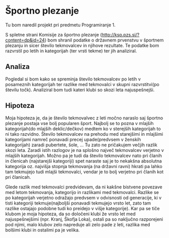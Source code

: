 ﻿# Športno plezanje

Tu bom naredil projekt pri predmetu Programiranje 1.

S spletne strani Komisije za športno plezanje (http://ksp.pzs.si/?content=dp&id=24) bom shranil podatke o državnem prvenstvu v športnem plezanju in sicer število tekmovalcev in njihove rezultate. Te podatke bom razvrstil po letih in kategorijah (ter vrsti tekme) ter jih analiziral.

## Analiza

Pogledal si bom kako se spreminja število tekmovalcev po letih v posameznih kategorijah ter razlike med tekmovalci v skupni razvrstitvi(po številu točk). Analiziral bom tudi kateri klubi so skozi leta najuspešnejši.

## Hipoteza

Moja hipoteza je, da je število tekmovalvec z leti močno naraslo saj športno plezanje postaja vse bolj popularen šport. Najbolj se to pozna v mlajših kategorijah(do mlajših deklic/dečkov) medtem ko v sterejših kategorijah to ni tako razvidno. Število tekmovalcev na prehodu med starejšimi in mlajšimi kategorijami namreč ponavadi precej upade(predvsem v ženskih kategorijah) zaradi pubertete, šole, ... Tu zato ne pričakujem večjih razlik skozi leta. Zaradi istih razlogov je na splošno največ tekmovalcev verjetno v mlajših kategorijah. Možno pa je tudi da število tekmovalcev nato pri članih in členicah (najstarejši kategoriji) spet naraste saj je to nekakšna absolutna kategorija oz. najvišja stopnja tekmovanja (na državni ravni) hkrati pa lahko tam tekmujejo tudi mlajši tekmovalci, vendar je to bolj verjetno pri članih kot pri članicah.

Glede razlik med tekmovalci predvidevam, da ni kakšne bistvene povezave med letom tekmovanja, kategorijo in razlikami med tekmovalci. Razlike se po kategorijah verjetno odražajo predvsem v odvisnosti od generacije, ki v tisti kategoriji tekmuje(najboljši ponavadi tekmujejo vrsto let, zato tam razlike ostajajo podobne tudi ko preidejo v višje kategorije). Kar pa se tiče klubom je moja hipoteza, da so določeni klubi že vrsto let med najuspešnejšimi (npr. Kranj, Škofja Loka), ostali pa so naključno razporejeni pod njimi, malo klubov zelo napreduje ali zelo pade z leti, razlika med bolšimi klubi in ostalimi pa je velika.